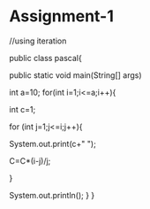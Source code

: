 # Assignment-1
//using iteration

public class pascal{

public static void main(String[] args)



int a=10;
for(int i=1;i<=a;i++){





int c=1;

for (int j=1;j<=i;j++){

System.out.print(c+" ");





C=C*(i-j)/j;

}





System.out.println();
}
}










